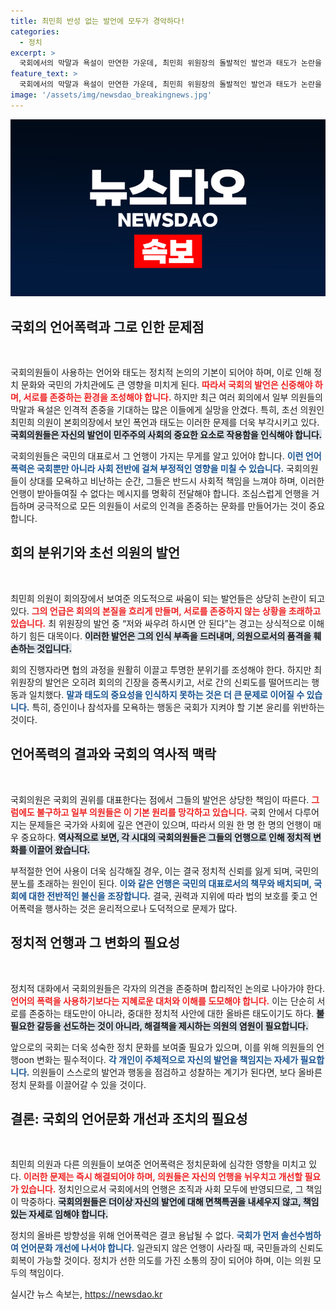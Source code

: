 ```yaml
---
title: 최민희 반성 없는 발언에 모두가 경악하다!
categories:
  - 정치
excerpt: >
  국회에서의 막말과 욕설이 만연한 가운데, 최민희 위원장의 돌발적인 발언과 태도가 논란을 일으켰다. 저와 싸우려 하시면 안 된다는 경고로 시작된 회의는 탈북 의원에게도 충격을 주며, 국회의 윤리와 도덕에 대한 의문을 불러일으킨다.
feature_text: >
  국회에서의 막말과 욕설이 만연한 가운데, 최민희 위원장의 돌발적인 발언과 태도가 논란을 일으켰다. 저와 싸우려 하시면 안 된다는 경고로 시작된 회의는 탈북 의원에게도 충격을 주며, 국회의 윤리와 도덕에 대한 의문을 불러일으킨다.
image: '/assets/img/newsdao_breakingnews.jpg'
---
```


<p><img src="/assets/img/newsdao_breakingnews.jpg" alt="ranknews 속보" /></p>

<h2 data-ke-size="size26">국회의 언어폭력과 그로 인한 문제점</h2>

<p data-ke-size="size16">&nbsp;</p>

<p>국회의원들이 사용하는 언어와 태도는 정치적 논의의 기본이 되어야 하며, 이로 인해 정치 문화와 국민의 가치관에도 큰 영향을 미치게 된다. <b><span style="color: #ee2323;">따라서 국회의 발언은 신중해야 하며, 서로를 존중하는 환경을 조성해야 합니다.</span></b> 하지만 최근 여러 회의에서 일부 의원들의 막말과 욕설은 인격적 존중을 기대하는 많은 이들에게 실망을 안겼다. 특히, 초선 의원인 최민희 의원이 본회의장에서 보인 폭언과 태도는 이러한 문제를 더욱 부각시키고 있다. <b><span style="background-color: #21538527;">국회의원들은 자신의 발언이 민주주의 사회의 중요한 요소로 작용함을 인식해야 합니다.</span></b></p>

<p>국회의원들은 국민의 대표로서 그 언행이 가지는 무게를 알고 있어야 합니다. <b><span style="color: #1a5490;">이런 언어폭력은 국회뿐만 아니라 사회 전반에 걸쳐 부정적인 영향을 미칠 수 있습니다.</span></b> 국회의원들이 상대를 모욕하고 비난하는 순간, 그들은 반드시 사회적 책임을 느껴야 하며, 이러한 언행이 받아들여질 수 없다는 메시지를 명확히 전달해야 합니다. 조심스럽게 언행을 거듭하며 궁극적으로 모든 의원들이 서로의 인격을 존중하는 문화를 만들어가는 것이 중요합니다.</p>

<h2 data-ke-size="size26">회의 분위기와 초선 의원의 발언</h2>

<p data-ke-size="size16">&nbsp;</p>

<p>최민희 의원이 회의장에서 보여준 의도적으로 싸움이 되는 발언들은 상당히 논란이 되고 있다. <b><span style="color: #ee2323;">그의 언급은 회의의 본질을 흐리게 만들며, 서로를 존중하지 않는 상황을 초래하고 있습니다.</span></b> 최 위원장의 발언 중 “저와 싸우려 하시면 안 된다”는 경고는 상식적으로 이해하기 힘든 대목이다. <b><span style="background-color: #21538527;">이러한 발언은 그의 인식 부족을 드러내며, 의원으로서의 품격을 훼손하는 것입니다.</span></b></p>

<p>회의 진행자라면 협의 과정을 원활히 이끌고 투명한 분위기를 조성해야 한다. 하지만 최 위원장의 발언은 오히려 회의의 긴장을 증폭시키고, 서로 간의 신뢰도를 떨어뜨리는 행동과 일치했다. <b><span style="color: #1a5490;">말과 태도의 중요성을 인식하지 못하는 것은 더 큰 문제로 이어질 수 있습니다.</span></b> 특히, 증인이나 참석자를 모욕하는 행동은 국회가 지켜야 할 기본 윤리를 위반하는 것이다.</p>

<h2 data-ke-size="size26">언어폭력의 결과와 국회의 역사적 맥락</h2>

<p data-ke-size="size16">&nbsp;</p>

<p>국회의원은 국회의 권위를 대표한다는 점에서 그들의 발언은 상당한 책임이 따른다. <b><span style="color: #ee2323;">그럼에도 불구하고 일부 의원들은 이 기본 원리를 망각하고 있습니다.</span></b> 국회 안에서 다루어지는 문제들은 국가와 사회에 깊은 연관이 있으며, 따라서 의원 한 명 한 명의 언행이 매우 중요하다. <b><span style="background-color: #21538527;">역사적으로 보면, 각 시대의 국회의원들은 그들의 언행으로 인해 정치적 변화를 이끌어 왔습니다.</span></b> </p>

<p>부적절한 언어 사용이 더욱 심각해질 경우, 이는 결국 정치적 신뢰를 잃게 되며, 국민의 분노를 초래하는 원인이 된다. <b><span style="color: #1a5490;">이와 같은 언행은 국민의 대표로서의 책무와 배치되며, 국회에 대한 전반적인 불신을 조장합니다.</span></b> 결국, 권력과 지위에 따라 법의 보호를 좇고 언어폭력을 행사하는 것은 윤리적으로나 도덕적으로 문제가 많다.</p>

<h2 data-ke-size="size26">정치적 언행과 그 변화의 필요성</h2>

<p data-ke-size="size16">&nbsp;</p>

<p>정치적 대화에서 국회의원들은 각자의 의견을 존중하며 합리적인 논의로 나아가야 한다. <b><span style="color: #ee2323;">언어의 폭력을 사용하기보다는 지혜로운 대처와 이해를 도모해야 합니다.</span></b> 이는 단순히 서로를 존중하는 태도만이 아니라, 중대한 정치적 사안에 대한 올바른 태도이기도 하다. <b><span style="background-color: #21538527;">불필요한 갈등을 선도하는 것이 아니라, 해결책을 제시하는 의원의 염원이 필요합니다.</span></b></p>

<p>앞으로의 국회는 더욱 성숙한 정치 문화를 보여줄 필요가 있으며, 이를 위해 의원들의 언행oon 변화는 필수적이다. <b><span style="color: #1a5490;">각 개인이 주체적으로 자신의 발언을 책임지는 자세가 필요합니다.</span></b> 의원들이 스스로의 발언과 행동을 점검하고 성찰하는 계기가 된다면, 보다 올바른 정치 문화를 이끌어갈 수 있을 것이다.</p>

<h2 data-ke-size="size26">결론: 국회의 언어문화 개선과 조치의 필요성</h2>

<p data-ke-size="size16">&nbsp;</p>

<p>최민희 의원과 다른 의원들이 보여준 언어폭력은 정치문화에 심각한 영향을 미치고 있다. <b><span style="color: #ee2323;">이러한 문제는 즉시 해결되어야 하며, 의원들은 자신의 언행을 뉘우치고 개선할 필요가 있습니다.</span></b> 정치인으로서 국회에서의 언행은 조직과 사회 모두에 반영되므로, 그 책임이 막중하다. <b><span style="background-color: #21538527;">국회의원들은 더이상 자신의 발언에 대해 면책특권을 내세우지 않고, 책임 있는 자세로 임해야 합니다.</span></b></p>

<p>정치의 올바른 방향성을 위해 언어폭력은 결코 용납될 수 없다. <b><span style="color: #1a5490;">국회가 먼저 솔선수범하여 언어문화 개선에 나서야 합니다.</span></b> 일관되지 않은 언행이 사라질 때, 국민들과의 신뢰도 회복이 가능할 것이다. 정치가 선한 의도를 가진 소통의 장이 되어야 하며, 이는 의원 모두의 책임이다.</p>
실시간 뉴스 속보는, <a href="https://newsdao.kr" rel="dofollow">https://newsdao.kr</a>


